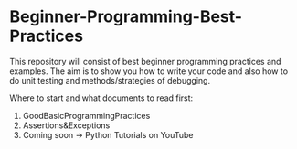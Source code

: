 # Beginner-Programming-Best-Practices

This repository will consist of best beginner programming practices and examples. The aim is to show you how to write your code and 
also how to do unit testing and methods/strategies of debugging. 

Where to start and what documents to read first:
1. GoodBasicProgrammingPractices
2. Assertions&Exceptions
3. Coming soon -> Python Tutorials on YouTube
